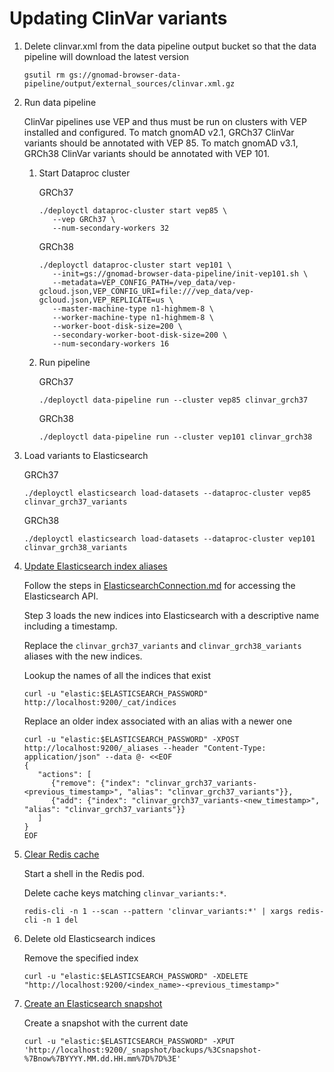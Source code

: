 # Updating ClinVar variants

1. Delete clinvar.xml from the data pipeline output bucket so that the data pipeline will download the latest version

   ```
   gsutil rm gs://gnomad-browser-data-pipeline/output/external_sources/clinvar.xml.gz
   ```

2. Run data pipeline

   ClinVar pipelines use VEP and thus must be run on clusters with VEP installed and configured. To match gnomAD v2.1, GRCh37 ClinVar variants should be annotated with VEP 85. To match gnomAD v3.1, GRCh38 ClinVar variants should be annotated with VEP 101.

   1. Start Dataproc cluster

      GRCh37

      ```
      ./deployctl dataproc-cluster start vep85 \
         --vep GRCh37 \
         --num-secondary-workers 32
      ```

      GRCh38

      ```
      ./deployctl dataproc-cluster start vep101 \
         --init=gs://gnomad-browser-data-pipeline/init-vep101.sh \
         --metadata=VEP_CONFIG_PATH=/vep_data/vep-gcloud.json,VEP_CONFIG_URI=file:///vep_data/vep-gcloud.json,VEP_REPLICATE=us \
         --master-machine-type n1-highmem-8 \
         --worker-machine-type n1-highmem-8 \
         --worker-boot-disk-size=200 \
         --secondary-worker-boot-disk-size=200 \
         --num-secondary-workers 16
      ```

   2. Run pipeline

      GRCh37

      ```
      ./deployctl data-pipeline run --cluster vep85 clinvar_grch37
      ```

      GRCh38

      ```
      ./deployctl data-pipeline run --cluster vep101 clinvar_grch38
      ```

3. Load variants to Elasticsearch

   GRCh37

   ```
   ./deployctl elasticsearch load-datasets --dataproc-cluster vep85 clinvar_grch37_variants
   ```

   GRCh38

   ```
   ./deployctl elasticsearch load-datasets --dataproc-cluster vep101 clinvar_grch38_variants
   ```

4. [Update Elasticsearch index aliases](./ElasticsearchIndexAliases.md)

   Follow the steps in [ElasticsearchConnection.md](./ElasticsearchConnection.md) for accessing the Elasticsearch API.

   Step 3 loads the new indices into Elasticsearch with a descriptive name including a timestamp.

   Replace the `clinvar_grch37_variants` and `clinvar_grch38_variants` aliases with the new indices.

   Lookup the names of all the indices that exist

   ```
   curl -u "elastic:$ELASTICSEARCH_PASSWORD" http://localhost:9200/_cat/indices
   ```

   Replace an older index associated with an alias with a newer one

   ```
   curl -u "elastic:$ELASTICSEARCH_PASSWORD" -XPOST http://localhost:9200/_aliases --header "Content-Type: application/json" --data @- <<EOF
   {
      "actions": [
         {"remove": {"index": "clinvar_grch37_variants-<previous_timestamp>", "alias": "clinvar_grch37_variants"}},
         {"add": {"index": "clinvar_grch37_variants-<new_timestamp>", "alias": "clinvar_grch37_variants"}}
      ]
   }
   EOF
   ```

5. [Clear Redis cache](./RedisCache.md)

   Start a shell in the Redis pod.

   Delete cache keys matching `clinvar_variants:*`.

   ```
   redis-cli -n 1 --scan --pattern 'clinvar_variants:*' | xargs redis-cli -n 1 del
   ```

6. Delete old Elasticsearch indices

   Remove the specified index

   ```
   curl -u "elastic:$ELASTICSEARCH_PASSWORD" -XDELETE "http://localhost:9200/<index_name>-<previous_timestamp>"
   ```

7. [Create an Elasticsearch snapshot](./ElasticsearchSnapshots.md)

   Create a snapshot with the current date

   ```
   curl -u "elastic:$ELASTICSEARCH_PASSWORD" -XPUT 'http://localhost:9200/_snapshot/backups/%3Csnapshot-%7Bnow%7BYYYY.MM.dd.HH.mm%7D%7D%3E'
   ```
